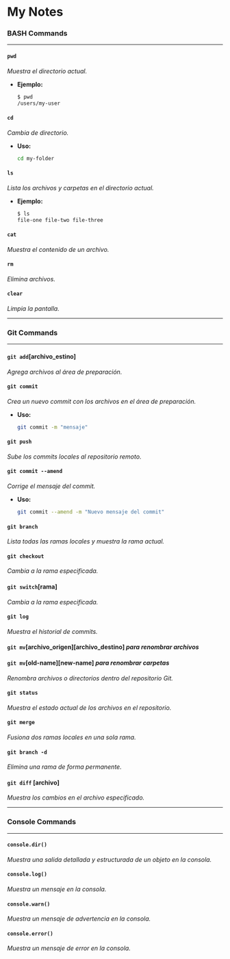 # My Notes

### BASH Commands

---

#### `pwd`

 *Muestra el directorio actual.*

- **Ejemplo:**

  ```sh
  $ pwd
  /users/my-user
  ```

#### `cd`

 *Cambia de directorio.*

- **Uso:**

  ```sh
  cd my-folder
  ```

#### `ls`

 *Lista los archivos y carpetas en el directorio actual.*

- **Ejemplo:**

  ```sh
  $ ls
  file-one file-two file-three
  ```

#### `cat`

 *Muestra el contenido de un archivo.*
  
#### `rm`

 *Elimina archivos.*
  
#### `clear`

 *Limpia la pantalla.*

---

### Git Commands

---

#### `git add`[archivo_estino]

 *Agrega archivos al área de preparación.*
  
#### `git commit`

 *Crea un nuevo commit con los archivos en el área de preparación.*

- **Uso:**

  ```sh
  git commit -m "mensaje"
  ```

#### `git push`

 *Sube los commits locales al repositorio remoto.*
  
#### `git commit --amend`

 *Corrige el mensaje del commit.*

- **Uso:**

  ```sh
  git commit --amend -m "Nuevo mensaje del commit"
  ```

#### `git branch`

 *Lista todas las ramas locales y muestra la rama actual.*

#### `git checkout`

 *Cambia a la rama especificada.*
  
#### `git switch`[rama]

 *Cambia a la rama especificada.*
  
#### `git log`

 *Muestra el historial de commits.*

#### `git mv`[archivo_origen][archivo_destino] *para renombrar archivos*

#### `git mv`[old-name][new-name] *para renombrar carpetas*

 *Renombra archivos o directorios dentro del repositorio Git.*

#### `git status`

*Muestra el estado actual de los archivos en el repositorio.*

#### `git merge`

 *Fusiona dos ramas locales en una sola rama.*

#### `git branch -d`

 *Elimina una rama de forma permanente.*

#### `git diff` [archivo]

*Muestra los cambios en el archivo especificado.*

---

### Console Commands

---

#### `console.dir()`

 *Muestra una salida detallada y estructurada de un objeto en la consola.*

#### `console.log()`

 *Muestra un mensaje en la consola.*

#### `console.warn()`

 *Muestra un mensaje de advertencia en la consola.*

#### `console.error()`

 *Muestra un mensaje de error en la consola.*
